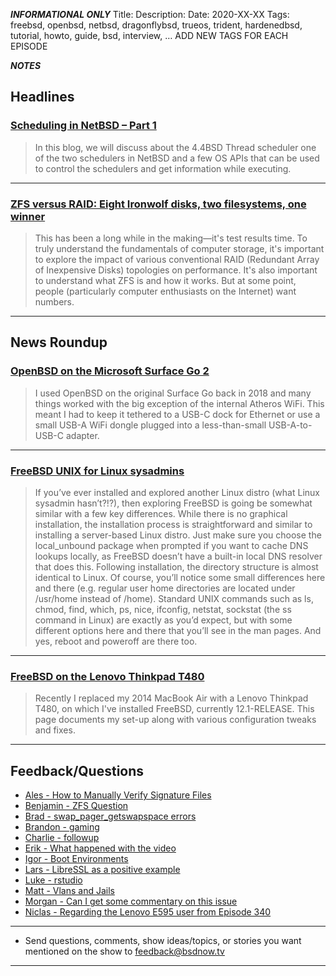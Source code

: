 
***INFORMATIONAL ONLY***
Title:
Description:
Date: 2020-XX-XX
Tags: freebsd, openbsd, netbsd, dragonflybsd, trueos, trident, hardenedbsd, tutorial, howto, guide, bsd, interview, … ADD NEW TAGS FOR EACH EPISODE

***NOTES***
## Headlines
### [Scheduling in NetBSD – Part 1](https://manikishan.wordpress.com/2020/05/10/scheduling-in-netbsd-part-1/)

> In this blog, we will discuss about the 4.4BSD Thread scheduler one of the two schedulers in NetBSD and a few OS APIs that can be used to control the schedulers and get information while executing.
  
***

### [ZFS versus RAID: Eight Ironwolf disks, two filesystems, one winner](https://arstechnica.com/gadgets/2020/05/zfs-versus-raid-eight-ironwolf-disks-two-filesystems-one-winner/)

> This has been a long while in the making—it's test results time. To truly understand the fundamentals of computer storage, it's important to explore the impact of various conventional RAID (Redundant Array of Inexpensive Disks) topologies on performance. It's also important to understand what ZFS is and how it works. But at some point, people (particularly computer enthusiasts on the Internet) want numbers.

***



## News Roundup


### [OpenBSD on the Microsoft Surface Go 2](https://jcs.org/2020/05/15/surface_go2)

> I used OpenBSD on the original Surface Go back in 2018 and many things worked with the big exception of the internal Atheros WiFi. This meant I had to keep it tethered to a USB-C dock for Ethernet or use a small USB-A WiFi dongle plugged into a less-than-small USB-A-to-USB-C adapter.

***

### [FreeBSD UNIX for Linux sysadmins](https://triosdevelopers.com/jason.eckert/blog/Entries/2020/5/2_FreeBSD_UNIX_for_Linux_sysadmins.html)

> If you’ve ever installed and explored another Linux distro (what Linux sysadmin hasn’t?!?), then exploring FreeBSD is going be somewhat similar with a few key differences.
> While there is no graphical installation, the installation process is straightforward and similar to installing a server-based Linux distro. Just make sure you choose the local_unbound package when prompted if you want to cache DNS lookups locally, as FreeBSD doesn’t have a built-in local DNS resolver that does this.
> Following installation, the directory structure is almost identical to Linux. Of course, you’ll notice some small differences here and there (e.g. regular user home directories are located under /usr/home instead of /home). Standard UNIX commands such as ls, chmod, find, which, ps, nice, ifconfig, netstat, sockstat (the ss command in Linux) are exactly as you’d expect, but with some different options here and there that you’ll see in the man pages. And yes, reboot and poweroff are there too.

***

### [FreeBSD on the Lenovo Thinkpad T480](https://www.davidschlachter.com/misc/t480-freebsd)

> Recently I replaced my 2014 MacBook Air with a Lenovo Thinkpad T480, on which I've installed FreeBSD, currently 12.1-RELEASE. This page documents my set-up along with various configuration tweaks and fixes.

***

## Feedback/Questions

+ [Ales - How to Manually Verify Signature Files](https://github.com/BSDNow/bsdnow.tv/blob/master/episodes/353/feedback/Ales%20-%20How%20to%20Manually%20Verify%20Signature%20Files.md)
+ [Benjamin - ZFS Question](https://github.com/BSDNow/bsdnow.tv/blob/master/episodes/353/feedback/Benjamin%20-%20ZFS%20Question.md)
+ [Brad - swap_pager_getswapspace errors](https://github.com/BSDNow/bsdnow.tv/blob/master/episodes/353/feedback/Brad%20-%20swap_pager_getswapspace%20errors.md)
+ [Brandon - gaming](https://github.com/BSDNow/bsdnow.tv/blob/master/episodes/353/feedback/Brandon%20-%20gaming.md)
+ [Charlie - followup](https://github.com/BSDNow/bsdnow.tv/blob/master/episodes/353/feedback/Charlie%20-%20followup.md)
+ [Erik - What happened with the video](https://github.com/BSDNow/bsdnow.tv/blob/master/episodes/353/feedback/Erik%20-%20What%20happened%20with%20the%20video.md)
+ [Igor - Boot Environments](https://github.com/BSDNow/bsdnow.tv/blob/master/episodes/353/feedback/Igor%20-%20Boot%20Environments.md)
+ [Lars - LibreSSL as a positive example](https://github.com/BSDNow/bsdnow.tv/blob/master/episodes/353/feedback/Lars%20-%20LibreSSL%20as%20a%20positive%20example.md)
+ [Luke - rstudio](https://github.com/BSDNow/bsdnow.tv/blob/master/episodes/353/feedback/Luke%20-%20rstudio.md)
+ [Matt - Vlans and Jails](https://github.com/BSDNow/bsdnow.tv/blob/master/episodes/353/feedback/Matt%20-%20Vlans%20and%20Jails.md)
+ [Morgan - Can I get some commentary on this issue](https://github.com/BSDNow/bsdnow.tv/blob/master/episodes/353/feedback/Morgan%20-%20Can%20I%20get%20some%20commentary%20on%20this%20issue.md)
+ [Niclas - Regarding the Lenovo E595 user from Episode 340](https://github.com/BSDNow/bsdnow.tv/blob/master/episodes/353/feedback/Niclas%20-%20Regarding%20the%20Lenovo%20E595%20user%20from%20Episode%20340.md)

***

- Send questions, comments, show ideas/topics, or stories you want mentioned on the show to [feedback@bsdnow.tv](mailto:feedback@bsdnow.tv)

***


